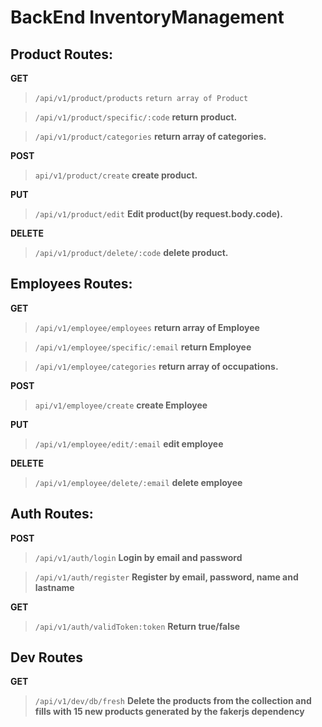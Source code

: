 # BackEnd InventoryManagement

## Product Routes:

**GET**
> ``/api/v1/product/products``  ``return array of Product``

> ``/api/v1/product/specific/:code``  **return product.**

> ``/api/v1/product/categories``  **return array of categories.**

**POST**
> ``api/v1/product/create``  **create product.**

**PUT**
> ``/api/v1/product/edit``  **Edit product(by request.body.code).**

**DELETE**
> ``/api/v1/product/delete/:code``  **delete product.**

## Employees Routes:

**GET**
> ``/api/v1/employee/employees``  **return array of Employee**

> ``/api/v1/employee/specific/:email``  **return Employee**

> ``/api/v1/employee/categories``  **return array of occupations.**

**POST**
> ``api/v1/employee/create``  **create Employee**

**PUT**
> ``/api/v1/employee/edit/:email``  **edit employee**

**DELETE**
> ``/api/v1/employee/delete/:email``  **delete employee**

## Auth Routes:

**POST**
> ``/api/v1/auth/login``  **Login by email and password**

> ``/api/v1/auth/register``  **Register by email, password, name and lastname**

**GET**
> ``/api/v1/auth/validToken:token``  **Return true/false**


## Dev Routes
**GET**
> ``/api/v1/dev/db/fresh``  **Delete the products from the collection and fills with 15 new products generated by the fakerjs dependency**